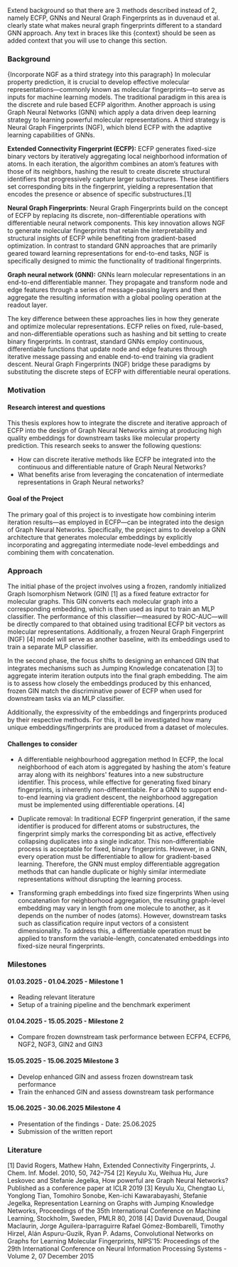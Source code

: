 Extend background so that there are 3 methods described instead of 2, namely ECFP, GNNs and Neural Graph Fingerprints as in duvenaud et al. clearly state what makes neural graph fingerprints different to a standard GNN approach. Any text in braces like this {context} should be seen as added context that you will use to change this section.
### **Background**
{Incorporate NGF as a third strategy into this paragraph}
In molecular property prediction, it is crucial to develop effective molecular representations—commonly known as molecular fingerprints—to serve as inputs for machine learning models. The traditional paradigm in this area is the discrete and rule based ECFP algorithm. Another approach is using Graph Neural Networks (GNN) which apply a data driven deep learning strategy to learning powerful molecular representations. A third strategy is Neural Graph Fingerprints (NGF), which blend ECFP with the adaptive learning capabilities of GNNs.

**Extended Connectivity Fingerprint (ECFP):**
ECFP generates fixed-size binary vectors by iteratively aggregating local neighborhood information of atoms. In each iteration, the algorithm combines an atom’s features with those of its neighbors, hashing the result to create discrete structural identifiers that progressively capture larger substructures. These identifiers set corresponding bits in the fingerprint, yielding a representation that encodes the presence or absence of specific substructures.[1]

**Neural Graph Fingerprints**:
Neural Graph Fingerprints build on the concept of ECFP by replacing its discrete, non-differentiable operations with differentiable neural network components. This key innovation allows NGF to generate molecular fingerprints that retain the interpretability and structural insights of ECFP while benefiting from gradient-based optimization. In contrast to standard GNN approaches that are primarily geared toward learning representations for end-to-end tasks, NGF is specifically designed to mimic the functionality of traditional fingerprints. 

**Graph neural network (GNN):**
GNNs learn molecular representations in an end-to-end differentiable manner. They propagate and transform node and edge features through a series of message-passing layers and then aggregate the resulting information with a global pooling operation at the readout layer. 

The key difference between these approaches lies in how they generate and optimize molecular representations. ECFP relies on fixed, rule-based, and non-differentiable operations such as hashing and bit setting to create binary fingerprints. In contrast, standard GNNs employ continuous, differentiable functions that update node and edge features through iterative message passing and enable end-to-end training via gradient descent. Neural Graph Fingerprints (NGF) bridge these paradigms by substituting the discrete steps of ECFP with differentiable neural operations.
### **Motivation**
#### Research interest and questions
This thesis explores how to integrate the discrete and iterative approach of ECFP into the design of Graph Neural Networks aiming at producing high quality embeddings for downstream tasks like molecular property prediction. This research seeks to answer the following questions:
- How can discrete iterative methods like ECFP be integrated into the continuous and differentiable nature of Graph Neural Networks?
- What benefits arise from leveraging the concatenation of intermediate representations in Graph Neural networks?

#### Goal of the Project
The primary goal of this project is to investigate how combining interim iteration results—as employed in ECFP—can be integrated into the design of Graph Neural Networks. Specifically, the project aims to develop a GNN architecture that generates molecular embeddings by explicitly incorporating and aggregating intermediate node-level embeddings and combining them with concatenation. 
### **Approach**
The initial phase of the project involves using a frozen, randomly initialized Graph Isomorphism Network (GIN) [1] as a fixed feature extractor for molecular graphs. This GIN converts each molecular graph into a corresponding embedding, which is then used as input to train an MLP classifier. The performance of this classifier—measured by ROC-AUC—will be directly compared to that obtained using traditional ECFP bit vectors as molecular representations. Additionally, a frozen Neural Graph Fingerprint (NGF) [4] model will serve as another baseline, with its embeddings used to train a separate MLP classifier.

In the second phase, the focus shifts to designing an enhanced GIN that integrates mechanisms such as Jumping Knowledge concatenation [3] to aggregate interim iteration outputs into the final graph embedding. The aim is to assess how closely the embeddings produced by this enhanced, frozen GIN match the discriminative power of ECFP when used for downstream tasks via an MLP classifier.

Additionally, the expressivity of the embeddings and fingerprints produced by their respective methods. For this, it will be investigated how many unique embeddings/fingerprints are produced from a dataset of molecules. 
#### Challenges to consider

- A differentiable neighbourhood aggregation method
	 In ECFP, the local neighborhood of each atom is aggregated by hashing the atom's feature array along with its neighbors' features into a new substructure identifier. This process, while effective for generating fixed binary fingerprints, is inherently non-differentiable. For a GNN to support end-to-end learning via gradient descent, the neighborhood aggregation must be implemented using differentiable operations. [4]

- Duplicate removal:
	 In traditional ECFP fingerprint generation, if the same identifier is produced for different  atoms or substructures, the fingerprint simply marks the corresponding bit as active, effectively collapsing duplicates into a single indicator. This non-differentiable process is acceptable for fixed, binary fingerprints. However, in a GNN, every operation must be differentiable to allow for gradient-based learning. Therefore, the GNN must employ differentiable aggregation methods that can handle duplicate or highly similar intermediate representations without disrupting the learning process.

- Transforming graph embeddings into fixed size fingerprints
	 When using concatenation for neighborhood aggregation, the resulting graph-level  embedding may vary in length from one molecule to another, as it depends on the number of nodes (atoms). However, downstream tasks such as classification require input vectors of a consistent dimensionality. To address this, a differentiable operation must be applied to transform the variable-length, concatenated embeddings into fixed-size neural fingerprints.
### **Milestones**
#### 01.03.2025 - 01.04.2025 - Milestone 1
- Reading relevant literature
- Setup of a training pipeline and the benchmark experiment
#### 01.04.2025 - 15.05.2025 - Milestone 2
- Compare frozen downstream task performance between ECFP4, ECFP6, NGF2, NGF3, GIN2 and GIN3
#### 15.05.2025  - 15.06.2025 Milestone 3
- Develop enhanced GIN and assess frozen downstream task performance
- Train the enhanced GIN and assess downstream task performance
#### 15.06.2025 - 30.06.2025 Milestone 4
- Presentation of the findings - Date: 25.06.2025
- Submission of the written report
### **Literature**
[1] David Rogers, Mathew Hahn, Extended Connectivity Fingerprints, J. Chem. Inf. Model. 2010, 50, 742–754
[2] Keyulu Xu, Weihua Hu, Jure Leskovec and Stefanie Jegelka, How powerful are Graph Neural Networks? Published as a conference paper at ICLR 2019
[3] Keyulu Xu, Chengtao Li, Yonglong Tian, Tomohiro Sonobe, Ken-ichi Kawarabayashi, Stefanie Jegelka, Representation Learning on Graphs with Jumping Knowledge Networks, Proceedings of the 35th International Conference on Machine Learning, Stockholm, Sweden, PMLR 80, 2018
[4] David Duvenaud, Dougal Maclaurin, Jorge Aguilera-Iparraguirre Rafael Gómez-Bombarelli, Timothy Hirzel, Alán Aspuru-Guzik, Ryan P. Adams, Convolutional Networks on Graphs for Learning Molecular Fingerprints, NIPS'15: Proceedings of the 29th International Conference on Neural Information Processing Systems - Volume 2, 07 December 2015